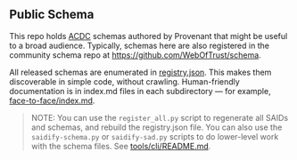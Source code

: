 ## Public Schema
This repo holds [ACDC](https://trustoverip.github.io/tswg-acdc-specification/draft-ssmith-acdc.html) schemas authored by Provenant that might be useful to a broad audience. Typically, schemas here are also registered in the community schema repo at https://github.com/WebOfTrust/schema.

All released schemas are enumerated in [registry.json](registry.json). This makes them discoverable in simple code, without crawling. Human-friendly documentation is in index.md files in each subdirectory &mdash; for example, [face-to-face/index.md](face-to-face/index.md).

>NOTE: You can use the `register_all.py` script to regenerate all SAIDs and schemas, and rebuild the registry.json file. You can also use the `saidify-schema.py` or `saidify-sad.py` scripts to do lower-level work with the schema files. See [tools/cli/README.md](tools/cli/README.md).